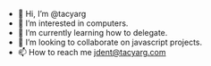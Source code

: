 - 👋 Hi, I’m @tacyarg
- 👀 I’m interested in computers.
- 🌱 I’m currently learning how to delegate.
- 💞️ I’m looking to collaborate on javascript projects.
- 📫 How to reach me jdent@tacyarg.com

<!---
tacyarg/tacyarg is a ✨ special ✨ repository because its `README.md` (this file) appears on your GitHub profile.
You can click the Preview link to take a look at your changes.
--->
